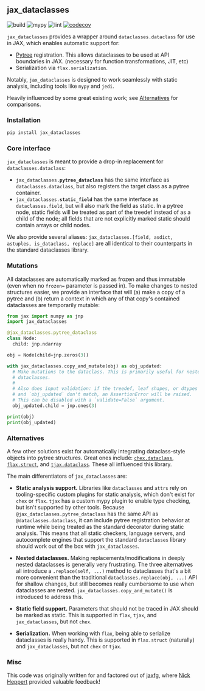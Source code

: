 ## jax_dataclasses

![build](https://github.com/brentyi/jax_dataclasses/workflows/build/badge.svg)
![mypy](https://github.com/brentyi/jax_dataclasses/workflows/mypy/badge.svg?branch=main)
![lint](https://github.com/brentyi/jax_dataclasses/workflows/lint/badge.svg)
[![codecov](https://codecov.io/gh/brentyi/jax_dataclasses/branch/main/graph/badge.svg?token=fFSx7CeKlW)](https://codecov.io/gh/brentyi/jax_dataclasses)

`jax_dataclasses` provides a wrapper around `dataclasses.dataclass` for use in
JAX, which enables automatic support for:

- [Pytree](https://jax.readthedocs.io/en/latest/pytrees.html) registration. This
  allows dataclasses to be used at API boundaries in JAX. (necessary for
  function transformations, JIT, etc)
- Serialization via `flax.serialization`.

Notably, `jax_dataclasses` is designed to work seamlessly with static analysis,
including tools like `mypy` and `jedi`.

Heavily influenced by some great existing work; see
[Alternatives](#alternatives) for comparisons.

### Installation

```bash
pip install jax_dataclasses
```

### Core interface

`jax_dataclasses` is meant to provide a drop-in replacement for
`dataclasses.dataclass`:

- <code>jax_dataclasses.<strong>pytree_dataclass</strong></code> has the same
  interface as `dataclasses.dataclass`, but also registers the target class as a
  pytree container.
- <code>jax_dataclasses.<strong>static_field</strong></code> has the same
  interface as `dataclasses.field`, but will also mark the field as static. In a
  pytree node, static fields will be treated as part of the treedef instead of
  as a child of the node; all fields that are not explicitly marked static
  should contain arrays or child nodes.

We also provide several aliases:
`jax_dataclasses.[field, asdict, astuples, is_dataclass, replace]` are all
identical to their counterparts in the standard dataclasses library.

### Mutations

All dataclasses are automatically marked as frozen and thus immutable (even when
no `frozen=` parameter is passed in). To make changes to nested structures
easier, we provide an interface that will (a) make a copy of a pytree and (b)
return a context in which any of that copy's contained dataclasses are
temporarily mutable:

```python
from jax import numpy as jnp
import jax_dataclasses

@jax_dataclasses.pytree_dataclass
class Node:
  child: jnp.ndarray

obj = Node(child=jnp.zeros(3))

with jax_dataclasses.copy_and_mutate(obj) as obj_updated:
  # Make mutations to the dataclass. This is primarily useful for nested
  # dataclasses.
  #
  # Also does input validation: if the treedef, leaf shapes, or dtypes of `obj`
  # and `obj_updated` don't match, an AssertionError will be raised.
  # This can be disabled with a `validate=False` argument.
  obj_updated.child = jnp.ones(3)

print(obj)
print(obj_updated)
```

### Alternatives

A few other solutions exist for automatically integrating dataclass-style
objects into pytree structures. Great ones include:
[`chex.dataclass`](https://github.com/deepmind/chex),
[`flax.struct`](https://github.com/google/flax), and
[`tjax.dataclass`](https://github.com/NeilGirdhar/tjax). These all influenced
this library.

The main differentiators of `jax_dataclasses` are:

- **Static analysis support.** Libraries like `dataclasses` and `attrs` rely on
  tooling-specific custom plugins for static analysis, which don't exist for
  `chex` or `flax`. `tjax` has a custom mypy plugin to enable type checking, but
  isn't supported by other tools. Because `@jax_dataclasses.pytree_dataclass`
  has the same API as `@dataclasses.dataclass`, it can include pytree
  registration behavior at runtime while being treated as the standard decorator
  during static analysis. This means that all static checkers, language servers,
  and autocomplete engines that support the standard `dataclasses` library
  should work out of the box with `jax_dataclasses`.

- **Nested dataclasses.** Making replacements/modifications in deeply nested
  dataclasses is generally very frustrating. The three alternatives all
  introduce a `.replace(self, ...)` method to dataclasses that's a bit more
  convenient than the traditional `dataclasses.replace(obj, ...)` API for
  shallow changes, but still becomes really cumbersome to use when dataclasses
  are nested. `jax_dataclasses.copy_and_mutate()` is introduced to address this.

- **Static field support.** Parameters that should not be traced in JAX should
  be marked as static. This is supported in `flax`, `tjax`, and
  `jax_dataclasses`, but not `chex`.

- **Serialization.** When working with `flax`, being able to serialize
  dataclasses is really handy. This is supported in `flax.struct` (naturally)
  and `jax_dataclasses`, but not `chex` or `tjax`.

### Misc

This code was originally written for and factored out of
[jaxfg](http://github.com/brentyi/jaxfg), where
[Nick Heppert](https://github.com/SuperN1ck) provided valuable feedback!
